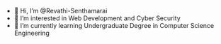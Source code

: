 - 👋 Hi, I’m @Revathi-Senthamarai
- 👀 I’m interested in Web Development and Cyber Security
- 🌱 I’m currently learning Undergraduate Degree in Computer Science Engineering


<!---
Revathi-Senthamarai/Revathi-Senthamarai is a ✨ special ✨ repository because its `README.md` (this file) appears on your GitHub profile.
You can click the Preview link to take a look at your changes.
--->
